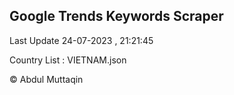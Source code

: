 

## Google Trends Keywords Scraper 
 
Last Update 24-07-2023 , 21:21:45

Country List :
VIETNAM.json



© Abdul Muttaqin 
